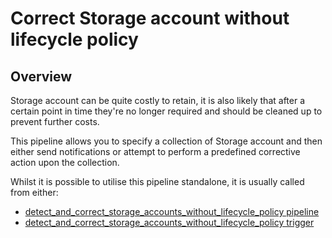 # Correct Storage account without lifecycle policy

## Overview

Storage account can be quite costly to retain, it is also likely that after a certain point in time they're no longer required and should be cleaned up to prevent further costs.

This pipeline allows you to specify a collection of Storage account and then either send notifications or attempt to perform a predefined corrective action upon the collection.

Whilst it is possible to utilise this pipeline standalone, it is usually called from either:
- [detect_and_correct_storage_accounts_without_lifecycle_policy pipeline](https://hub.flowpipe.io/mods/turbot/azure_thrifty/pipelines/azure_thrifty.pipeline.detect_and_correct_storage_accounts_without_lifecycle_policy)
- [detect_and_correct_storage_accounts_without_lifecycle_policy trigger](https://hub.flowpipe.io/mods/turbot/azure_thrifty/triggers/azure_thrifty.trigger.query.detect_and_correct_storage_accounts_without_lifecycle_policy)